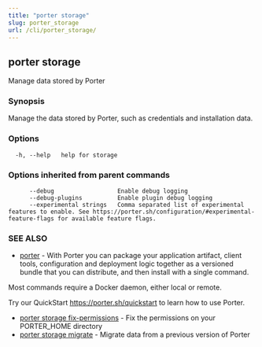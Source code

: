 ```yaml
---
title: "porter storage"
slug: porter_storage
url: /cli/porter_storage/
---
```

## porter storage

Manage data stored by Porter

### Synopsis

Manage the data stored by Porter, such as credentials and installation data.


### Options

```
  -h, --help   help for storage
```

### Options inherited from parent commands

```
      --debug                  Enable debug logging
      --debug-plugins          Enable plugin debug logging
      --experimental strings   Comma separated list of experimental features to enable. See https://porter.sh/configuration/#experimental-feature-flags for available feature flags.
```

### SEE ALSO

* [porter](/cli/porter/)	 - With Porter you can package your application artifact, client tools, configuration and deployment logic together as a versioned bundle that you can distribute, and then install with a single command.

Most commands require a Docker daemon, either local or remote.

Try our QuickStart https://porter.sh/quickstart to learn how to use Porter.

* [porter storage fix-permissions](/cli/porter_storage_fix-permissions/)	 - Fix the permissions on your PORTER_HOME directory
* [porter storage migrate](/cli/porter_storage_migrate/)	 - Migrate data from a previous version of Porter

